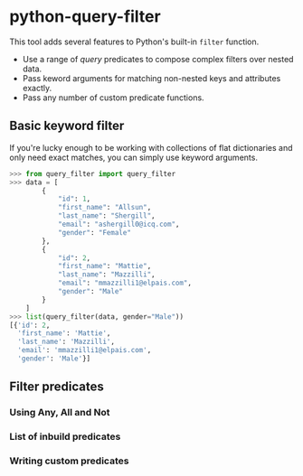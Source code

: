 # python-query-filter

This tool adds several features to Python's built-in `filter` function.
- Use a range of _query_ predicates to compose complex filters over nested data.
- Pass keword arguments for matching non-nested keys and attributes exactly.
- Pass any number of custom predicate functions.


## Basic keyword filter

If you're lucky enough to be working with collections of flat dictionaries
and only need exact matches, you can simply use keyword arguments.

```python
>>> from query_filter import query_filter
>>> data = [
        {
            "id": 1,
            "first_name": "Allsun",
            "last_name": "Shergill",
            "email": "ashergill0@icq.com",
            "gender": "Female"
        },
        {
            "id": 2,
            "first_name": "Mattie",
            "last_name": "Mazzilli",
            "email": "mmazzilli1@elpais.com",
            "gender": "Male"
        }
    ]
>>> list(query_filter(data, gender="Male")) 
[{'id': 2,
  'first_name': 'Mattie',
  'last_name': 'Mazzilli',
  'email': 'mmazzilli1@elpais.com',
  'gender': 'Male'}]
```

## Filter predicates

### Using Any, All and Not

### List of inbuild predicates

### Writing custom predicates
